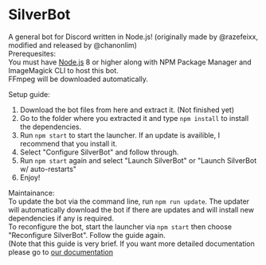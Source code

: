 # SilverBot
A general bot for Discord written in Node.js! (originally made by @razefeixx, modified and released by @chanonlim)  
Prerequesites:  
You must have [Node.js](https://nodejs.org) 8 or higher along with NPM Package Manager and ImageMagick CLI to host this bot.  
FFmpeg will be downloaded automatically.  

Setup guide:
1. Download the bot files from here and extract it. (Not finished yet)
2. Go to the folder where you extracted it and type `npm install` to install the dependencies.
3. Run `npm start` to start the launcher. If an update is availible, I recommend that you install it.
4. Select "Configure SilverBot" and follow through.
5. Run `npm start` again and select "Launch SilverBot" or "Launch SilverBot w/ auto-restarts"
6. Enjoy!  

Maintainance:  
To update the bot via the command line, run `npm run update`. The updater will automatically download the bot if there are updates and will install new dependencies if any is required.  
To reconfigure the bot, start the launcher via `npm start` then choose "Reconfigure SilverBot". Follow the guide again.  
(Note that this guide is very brief. If you want more detailed documentation please go to [our documentation](https://chanonlim.gitbook.io/silverbotv1)
